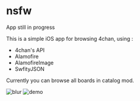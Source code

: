# nsfw

App still in progress

This is a simple iOS app for browsing 4chan, using :
- 4chan's API
- Alamofire
- AlamofireImage
- SwfityJSON

Currently you can browse all boards in catalog mod.

![blur](http://image.noelshack.com/fichiers/2016/24/1466268495-screen-shot-2016-06-18-at-18-45-53.png)
![demo](http://image.noelshack.com/fichiers/2016/24/1466262518-screen-shot-2016-06-18-at-17-07-42.png)
